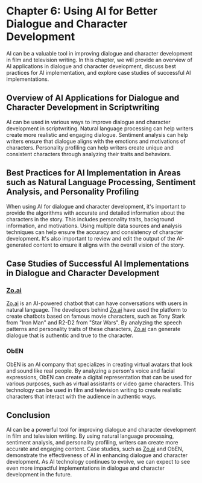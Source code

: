 Chapter 6: Using AI for Better Dialogue and Character Development
=================================================================

AI can be a valuable tool in improving dialogue and character development in film and television writing. In this chapter, we will provide an overview of AI applications in dialogue and character development, discuss best practices for AI implementation, and explore case studies of successful AI implementations.

Overview of AI Applications for Dialogue and Character Development in Scriptwriting
-----------------------------------------------------------------------------------

AI can be used in various ways to improve dialogue and character development in scriptwriting. Natural language processing can help writers create more realistic and engaging dialogue. Sentiment analysis can help writers ensure that dialogue aligns with the emotions and motivations of characters. Personality profiling can help writers create unique and consistent characters through analyzing their traits and behaviors.

Best Practices for AI Implementation in Areas such as Natural Language Processing, Sentiment Analysis, and Personality Profiling
--------------------------------------------------------------------------------------------------------------------------------

When using AI for dialogue and character development, it's important to provide the algorithms with accurate and detailed information about the characters in the story. This includes personality traits, background information, and motivations. Using multiple data sources and analysis techniques can help ensure the accuracy and consistency of character development. It's also important to review and edit the output of the AI-generated content to ensure it aligns with the overall vision of the story.

Case Studies of Successful AI Implementations in Dialogue and Character Development
-----------------------------------------------------------------------------------

### [Zo.ai](http://Zo.ai)

[Zo.ai](http://Zo.ai) is an AI-powered chatbot that can have conversations with users in natural language. The developers behind [Zo.ai](http://Zo.ai) have used the platform to create chatbots based on famous movie characters, such as Tony Stark from "Iron Man" and R2-D2 from "Star Wars". By analyzing the speech patterns and personality traits of these characters, [Zo.ai](http://Zo.ai) can generate dialogue that is authentic and true to the character.

### ObEN

ObEN is an AI company that specializes in creating virtual avatars that look and sound like real people. By analyzing a person's voice and facial expressions, ObEN can create a digital representation that can be used for various purposes, such as virtual assistants or video game characters. This technology can be used in film and television writing to create realistic characters that interact with the audience in authentic ways.

Conclusion
----------

AI can be a powerful tool for improving dialogue and character development in film and television writing. By using natural language processing, sentiment analysis, and personality profiling, writers can create more accurate and engaging content. Case studies, such as [Zo.ai](http://Zo.ai) and ObEN, demonstrate the effectiveness of AI in enhancing dialogue and character development. As AI technology continues to evolve, we can expect to see even more impactful implementations in dialogue and character development in the future.

